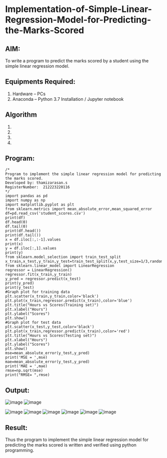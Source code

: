 # Implementation-of-Simple-Linear-Regression-Model-for-Predicting-the-Marks-Scored

## AIM:
To write a program to predict the marks scored by a student using the simple linear regression model.

## Equipments Required:
1. Hardware – PCs
2. Anaconda – Python 3.7 Installation / Jupyter notebook

## Algorithm
1. 
2. 
3. 
4. 

## Program:
```
/*
Program to implement the simple linear regression model for predicting the marks scored.
Developed by: thamizarasan.s
RegisterNumber:  212223220116
*/
import pandas as pd
import numpy as np
import matplotlib.pyplot as plt
from sklearn.metrics import mean_absolute_error,mean_squared_error
df=pd.read_csv('student_scores.csv')
print(df)
df.head(0)
df.tail(0)
print(df.head())
print(df.tail())
x = df.iloc[:,:-1].values
print(x)
y = df.iloc[:,1].values
print(y)
from sklearn.model_selection import train_test_split
x_train,x_test,y_train,y_test=train_test_split(x,y,test_size=1/3,random_state=0)
from sklearn.linear_model import LinearRegression
regressor = LinearRegression()
regressor.fit(x_train,y_train)
y_pred = regressor.predict(x_test)
print(y_pred)
print(y_test)
#Graph plot for training data
plt.scatter(x_train,y_train,color='black')
plt.plot(x_train,regressor.predict(x_train),color='blue')
plt.title("Hours vs Scores(Training set)")
plt.xlabel("Hours")
plt.ylabel("Scores")
plt.show()
#Graph plot for test data
plt.scatter(x_test,y_test,color='black')
plt.plot(x_train,regressor.predict(x_train),color='red')
plt.title("Hours vs Scores(Testing set)")
plt.xlabel("Hours")
plt.ylabel("Scores")
plt.show()
mse=mean_absolute_error(y_test,y_pred)
print('MSE = ',mse)
mae=mean_absolute_error(y_test,y_pred)
print('MAE = ',mae)
rmse=np.sqrt(mse)
print("RMSE= ",rmse)
```

## Output:
![image](https://github.com/thamizh610/Implementation-of-Simple-Linear-Regression-Model-for-Predicting-the-Marks-Scored/assets/150418511/40534d9a-2d78-41aa-b407-200418efd42f)
![image](https://github.com/thamizh610/Implementation-of-Simple-Linear-Regression-Model-for-Predicting-the-Marks-Scored/assets/150418511/a8c8fecd-598e-4f66-b79e-e80e831fca89)

![image](https://github.com/thamizh610/Implementation-of-Simple-Linear-Regression-Model-for-Predicting-the-Marks-Scored/assets/150418511/4356220d-313d-433b-af90-977864ed75a7)
![image](https://github.com/thamizh610/Implementation-of-Simple-Linear-Regression-Model-for-Predicting-the-Marks-Scored/assets/150418511/b28a2224-722e-4ed7-8600-758c7b78058f)
![image](https://github.com/thamizh610/Implementation-of-Simple-Linear-Regression-Model-for-Predicting-the-Marks-Scored/assets/150418511/4184b84f-286e-4c98-b13a-5636246770fc)
![image](https://github.com/thamizh610/Implementation-of-Simple-Linear-Regression-Model-for-Predicting-the-Marks-Scored/assets/150418511/fee43500-b8de-4378-adb1-4bdda8810161)
![image](https://github.com/thamizh610/Implementation-of-Simple-Linear-Regression-Model-for-Predicting-the-Marks-Scored/assets/150418511/08beac79-fb97-4cb3-bb07-cdbdfc9555b6)
![image](https://github.com/thamizh610/Implementation-of-Simple-Linear-Regression-Model-for-Predicting-the-Marks-Scored/assets/150418511/f485ff40-2ae5-48ea-b723-c6671e596759)


## Result:
Thus the program to implement the simple linear regression model for predicting the marks scored is written and verified using python programming.
